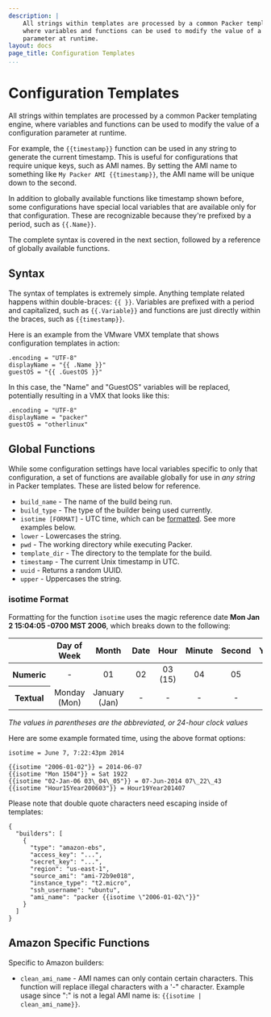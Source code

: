 ```yaml
---
description: |
    All strings within templates are processed by a common Packer templating engine,
    where variables and functions can be used to modify the value of a configuration
    parameter at runtime.
layout: docs
page_title: Configuration Templates
...
```


# Configuration Templates

All strings within templates are processed by a common Packer templating engine,
where variables and functions can be used to modify the value of a configuration
parameter at runtime.

For example, the `{{timestamp}}` function can be used in any string to generate
the current timestamp. This is useful for configurations that require unique
keys, such as AMI names. By setting the AMI name to something like
`My Packer AMI {{timestamp}}`, the AMI name will be unique down to the second.

In addition to globally available functions like timestamp shown before, some
configurations have special local variables that are available only for that
configuration. These are recognizable because they're prefixed by a period, such
as `{{.Name}}`.

The complete syntax is covered in the next section, followed by a reference of
globally available functions.

## Syntax

The syntax of templates is extremely simple. Anything template related happens
within double-braces: `{{ }}`. Variables are prefixed with a period and
capitalized, such as `{{.Variable}}` and functions are just directly within the
braces, such as `{{timestamp}}`.

Here is an example from the VMware VMX template that shows configuration
templates in action:

``` {.liquid}
.encoding = "UTF-8"
displayName = "{{ .Name }}"
guestOS = "{{ .GuestOS }}"
```

In this case, the "Name" and "GuestOS" variables will be replaced, potentially
resulting in a VMX that looks like this:

``` {.liquid}
.encoding = "UTF-8"
displayName = "packer"
guestOS = "otherlinux"
```

## Global Functions

While some configuration settings have local variables specific to only that
configuration, a set of functions are available globally for use in *any string*
in Packer templates. These are listed below for reference.

-   `build_name` - The name of the build being run.
-   `build_type` - The type of the builder being used currently.
-   `isotime [FORMAT]` - UTC time, which can be
    [formatted](http://golang.org/pkg/time/#example_Time_Format). See more
    examples below.
-   `lower` - Lowercases the string.
-   `pwd` - The working directory while executing Packer.
-   `template_dir` - The directory to the template for the build.
-   `timestamp` - The current Unix timestamp in UTC.
-   `uuid` - Returns a random UUID.
-   `upper` - Uppercases the string.

### isotime Format

Formatting for the function `isotime` uses the magic reference date **Mon Jan 2
15:04:05 -0700 MST 2006**, which breaks down to the following:

<div class="table-responsive">

<table class="table table-bordered table-condensed">
<thead>
<tr>
<th>
</th>
<th align="center">
Day of Week
</th>
<th align="center">
Month
</th>
<th align="center">
Date
</th>
<th align="center">
Hour
</th>
<th align="center">
Minute
</th>
<th align="center">
Second
</th>
<th align="center">
Year
</th>
<th align="center">
Timezone
</th>
</tr>
</thead>
<tr>
<th>
Numeric
</th>
<td align="center">
-   

</td>
<td align="center">
01
</td>
<td align="center">
02
</td>
<td align="center">
03 (15)
</td>
<td align="center">
04
</td>
<td align="center">
05
</td>
<td align="center">
06
</td>
<td align="center">
-0700
</td>
</tr>
<tr>
<th>
Textual
</th>
<td align="center">
Monday (Mon)
</td>
<td align="center">
January (Jan)
</td>
<td align="center">
-   

</td>
<td align="center">
-   

</td>
<td align="center">
-   

</td>
<td align="center">
-   

</td>
<td align="center">
-   

</td>
<td align="center">
MST
</td>
</tr>
</table>

</div>

*The values in parentheses are the abbreviated, or 24-hour clock values*

Here are some example formated time, using the above format options:

``` {.liquid}
isotime = June 7, 7:22:43pm 2014

{{isotime "2006-01-02"}} = 2014-06-07
{{isotime "Mon 1504"}} = Sat 1922
{{isotime "02-Jan-06 03\_04\_05"}} = 07-Jun-2014 07\_22\_43
{{isotime "Hour15Year200603"}} = Hour19Year201407
```

Please note that double quote characters need escaping inside of templates:

``` {.javascript}
{
  "builders": [
    {
      "type": "amazon-ebs",
      "access_key": "...",
      "secret_key": "...",
      "region": "us-east-1",
      "source_ami": "ami-72b9e018",
      "instance_type": "t2.micro",
      "ssh_username": "ubuntu",
      "ami_name": "packer {{isotime \"2006-01-02\"}}"
    }
  ]
}
```

## Amazon Specific Functions

Specific to Amazon builders:

-   `clean_ami_name` - AMI names can only contain certain characters. This
    function will replace illegal characters with a '-" character. Example usage
    since ":" is not a legal AMI name is: `{{isotime | clean_ami_name}}`.
